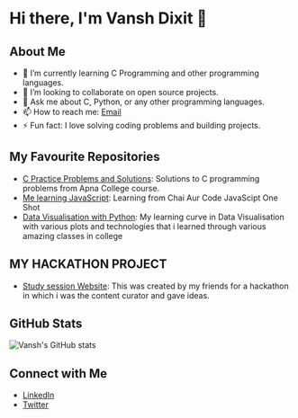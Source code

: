 # Hi there, I'm Vansh Dixit 👋

## About Me
- 🌱 I’m currently learning C Programming and other programming languages.
- 👯 I’m looking to collaborate on open source projects.
- 💬 Ask me about C, Python, or any other programming languages.
- 📫 How to reach me: [Email](mailto:your-email@example.com)
- ⚡ Fun fact: I love solving coding problems and building projects.

## My Favourite Repositories
- [C Practice Problems and Solutions](https://github.com/BatteryOrVansh/C_Tutorial): Solutions to C programming problems from Apna College course.
- [Me learning JavaScript](https://github.com/BatteryOrVansh/Project2](https://github.com/BatteryOrVansh/JavaScript)): Learning from Chai Aur Code JavaScipt One Shot
- [Data Visualisation with Python]([https://github.com/BatteryOrVansh/Project3](https://github.com/BatteryOrVansh/Python-lrng)): My learning curve in Data Visualisation with various plots and technologies that i learned through various amazing classes in college

## MY HACKATHON PROJECT 
- [Study session Website](https://github.com/BatteryOrVansh/Project3](https://github.com/BatteryOrVansh/study-session-website)): This was created by my friends for a hackathon in which i was the content curator and gave ideas. 


## GitHub Stats
![Vansh's GitHub stats](https://github-readme-stats.vercel.app/api?username=BatteryOrVansh&show_icons=true&theme=radical)

## Connect with Me
- [LinkedIn](https://www.linkedin.com/in/vanshdixit/)
- [Twitter](https://x.com/DixitOnX)
